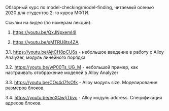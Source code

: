 Обзорный курс по model-checking/model-finding, читаемый осенью 2020 для студентов 2-го курса МФТИ.

Ссылки на видео (по номерам лекций):

1. https://youtu.be/QxJNpxemI4I

2. https://youtu.be/sMTRU8ts4ZA

3.1. https://youtu.be/AjtCH8pCU6s - небольшое введение в работу с Alloy Analyzer, модуль линейного порядка

3.2. https://youtu.be/wP00Ts_UG_M - небольшой пример, как настраивать отображение моделей в Alloy Analyzer

3.3. https://youtu.be/COs4d7fsOfk - Alloy модуль size. Моделирование размеров блоков.

3.4. https://youtu.be/eoXQwIjTbvc - Alloy модуль address. Спецификация адресов блоков.

